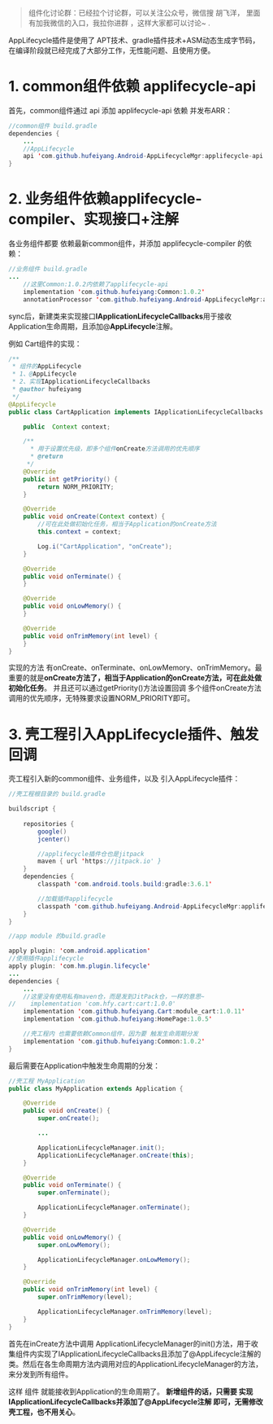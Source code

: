 > 组件化讨论群：已经拉个讨论群，可以关注公众号，微信搜 胡飞洋， 里面有加我微信的入口，我拉你进群 ，这样大家都可以讨论~
.

AppLifecycle插件是使用了 APT技术、gradle插件技术+ASM动态生成字节码，在编译阶段就已经完成了大部分工作，无性能问题、且使用方便。

# 1. **common组件依赖 applifecycle-api** 
首先，common组件通过 api 添加 applifecycle-api 依赖 并发布ARR：

```java
//common组件 build.gradle
dependencies {
    ...
    //AppLifecycle
    api 'com.github.hufeiyang.Android-AppLifecycleMgr:applifecycle-api:1.0.4'
}
```
# 2. **业务组件依赖applifecycle-compiler、实现接口+注解**
各业务组件都要 依赖最新common组件，并添加 applifecycle-compiler 的依赖：

```java
//业务组件 build.gradle
...
	//这里Common:1.0.2内依赖了applifecycle-api
    implementation 'com.github.hufeiyang:Common:1.0.2'
    annotationProcessor 'com.github.hufeiyang.Android-AppLifecycleMgr:applifecycle-compiler:1.0.4'
```
sync后，新建类来实现接口**IApplicationLifecycleCallbacks**用于接收Application生命周期，且添加@**AppLifecycle**注解。  

例如 Cart组件的实现：

```java
/**
 * 组件的AppLifecycle
 * 1、@AppLifecycle
 * 2、实现IApplicationLifecycleCallbacks
 * @author hufeiyang
 */
@AppLifecycle
public class CartApplication implements IApplicationLifecycleCallbacks {

    public  Context context;

    /**
      * 用于设置优先级，即多个组件onCreate方法调用的优先顺序
      * @return
     */
    @Override
    public int getPriority() {
        return NORM_PRIORITY;
    }

    @Override
    public void onCreate(Context context) {
        //可在此处做初始化任务，相当于Application的onCreate方法
        this.context = context;

        Log.i("CartApplication", "onCreate");
    }

    @Override
    public void onTerminate() {
    }

    @Override
    public void onLowMemory() {
    }

    @Override
    public void onTrimMemory(int level) {
    }
}
```
实现的方法 有onCreate、onTerminate、onLowMemory、onTrimMemory。最重要的就是**onCreate方法了，相当于Application的onCreate方法，可在此处做初始化任务**。 
并且还可以通过getPriority()方法设置回调 多个组件onCreate方法调用的优先顺序，无特殊要求设置NORM_PRIORITY即可。

# 3. **壳工程引入AppLifecycle插件、触发回调**

壳工程引入新的common组件、业务组件，以及 引入AppLifecycle插件：

```java
//壳工程根目录的 build.gradle

buildscript {
   
    repositories {
        google()
        jcenter()

        //applifecycle插件仓也是jitpack
        maven { url 'https://jitpack.io' }
    }
    dependencies {
        classpath 'com.android.tools.build:gradle:3.6.1'

        //加载插件applifecycle
        classpath 'com.github.hufeiyang.Android-AppLifecycleMgr:applifecycle-plugin:1.0.3'
    }
}
```

```java
//app module 的build.gradle

apply plugin: 'com.android.application'
//使用插件applifecycle
apply plugin: 'com.hm.plugin.lifecycle'
...
dependencies {
    ...
    //这里没有使用私有maven仓，而是发到JitPack仓，一样的意思~
//    implementation 'com.hfy.cart:cart:1.0.0'
    implementation 'com.github.hufeiyang.Cart:module_cart:1.0.11'
    implementation 'com.github.hufeiyang:HomePage:1.0.5'

    //壳工程内 也需要依赖Common组件，因为要 触发生命周期分发
    implementation 'com.github.hufeiyang:Common:1.0.2'
}
```
最后需要在Application中触发生命周期的分发：

```java
//壳工程 MyApplication
public class MyApplication extends Application {

    @Override
    public void onCreate() {
        super.onCreate();

        ...

        ApplicationLifecycleManager.init();
        ApplicationLifecycleManager.onCreate(this);
    }

    @Override
    public void onTerminate() {
        super.onTerminate();

        ApplicationLifecycleManager.onTerminate();
    }

    @Override
    public void onLowMemory() {
        super.onLowMemory();

        ApplicationLifecycleManager.onLowMemory();
    }

    @Override
    public void onTrimMemory(int level) {
        super.onTrimMemory(level);

        ApplicationLifecycleManager.onTrimMemory(level);
    }
}
```
首先在inCreate方法中调用 ApplicationLifecycleManager的init()方法，用于收集组件内实现了IApplicationLifecycleCallbacks且添加了@AppLifecycle注解的类。然后在各生命周期方法内调用对应的ApplicationLifecycleManager的方法，来分发到所有组件。

这样 组件 就能接收到Application的生命周期了。 **新增组件的话，只需要 实现IApplicationLifecycleCallbacks并添加了@AppLifecycle注解 即可，无需修改壳工程，也不用关心**。
